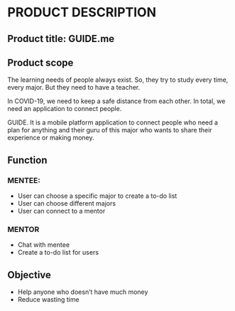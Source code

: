 # PRODUCT DESCRIPTION
## Product title: GUIDE.me

## Product scope
The learning needs of people always exist. So, they try to study every time, every major. But they need to have a teacher.

In COVID-19, we need to keep a safe distance from each other. In total, we need an application to connect people.

GUIDE. It is a mobile platform application to connect people who need a plan for anything and their guru of this major who wants to share their experience or making money.

## Function

### MENTEE:
-	User can choose a specific major to create a to-do list
-	User can choose different majors
-	User can connect to a mentor
### MENTOR
-	Chat with mentee
-	Create a to-do list for users

## Objective
-	Help anyone who doesn’t have much money
-	Reduce wasting time